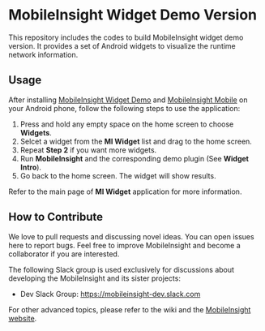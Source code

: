 MobileInsight Widget Demo Version
==============

This repository includes the codes to build MobileInsight widget demo version. It provides a set of Android widgets to visualize the runtime network information.

## Usage

After installing [MobileInsight Widget Demo](https://github.com/mobile-insight/mobileinsight-widgetdemo/releases) and [MobileInsight Mobile](https://github.com/mobile-insight/mobileinsight-mobile/releases) on your Android phone, follow the following steps to use the application:

1. Press and hold any empty space on the home screen to choose **Widgets**.
2. Selcet a widget from the **MI Widget** list and drag to the home screen.
3. Repeat **Step 2** if you want more widgets.
4. Run **MobileInsight** and the corresponding demo plugin (See **Widget Intro**).
5. Go back to the home screen. The widget will show results.

Refer to the main page of **MI Widget** application for more information.

## How to Contribute

We love to pull requests and discussing novel ideas. You can open issues here to report bugs. Feel free to improve MobileInsight and become a collaborator if you are interested.

The following Slack group is used exclusively for discussions about developing the MobileInsight and its sister projects:

+ Dev Slack Group: https://mobileinsight-dev.slack.com

For other advanced topics, please refer to the wiki and the [MobileInsight website](http://mobileinsight.net).